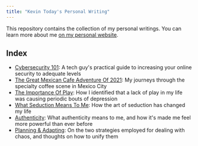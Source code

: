 ```yaml
---
title: "Kevin Today's Personal Writing"
---
```


This repository contains the collection of my personal writings. You can learn more about me [on my personal website](https://kevintoday.com).

Index
-----
* [Cybersecurity 101](./cybersecurity-101/post.md): A tech guy's practical guide to increasing your online security to adequate levels
* [The Great Mexican Cafe Adventure Of 2021](./mexican-cafe-adventure-2021/post.md): My journeys through the specialty coffee scene in Mexico City
* [The Importance Of Play](./the-importance-of-play/post.md): How I identified that a lack of play in my life was causing periodic bouts of depression
* [What Seduction Means To Me](./what-seduction-means-to-me/post.md): How the art of seduction has changed my life
* [Authenticity](./authenticity/post.md): What authenticity means to me, and how it's made me feel more powerful than ever before
* [Planning & Adapting](./planning-and-adapting/post.md): On the two strategies employed for dealing with chaos, and thoughts on how to unify them
